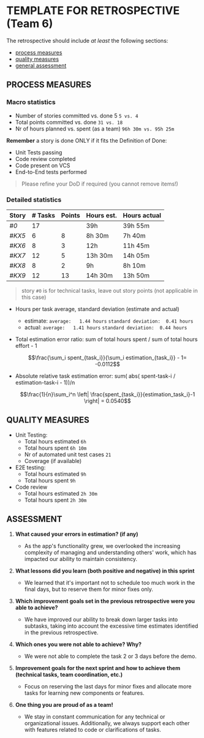 TEMPLATE FOR RETROSPECTIVE (Team 6)
=====================================

The retrospective should include _at least_ the following
sections:

- [process measures](#process-measures)
- [quality measures](#quality-measures)
- [general assessment](#assessment)

## PROCESS MEASURES 

### Macro statistics

- Number of stories committed vs. done 5 `5 vs. 4`
- Total points committed vs. done `31 vs. 18`
- Nr of hours planned vs. spent (as a team) `96h 30m vs. 95h 25m`

**Remember** a story is done ONLY if it fits the Definition of Done:
 
- Unit Tests passing 
- Code review completed 
- Code present on VCS 
- End-to-End tests performed 

> Please refine your DoD if required (you cannot remove items!) 

### Detailed statistics

| Story  | # Tasks | Points | Hours est. | Hours actual |
|--------|---------|--------|------------|--------------|
| _#0_   |     17    |       |      39h    |         39h 55m   |
|  _#KX5_    |     6    |     8   |     8h 30m       |     7h 40m         |
|  _#KX6_    |     8    |    3    |    12h        |        11h 45m      |
|  _#KX7_    |     12    |    5    |      13h 30m      |       14h 05m       |
|  _#KX8_    |      8   |     2   |      9h      |        8h 10m      |
|  _#KX9_    |      12   |    13    |       14h 30m     |     13h 50m         |

> story `#0` is for technical tasks, leave out story points (not applicable in this case)

- Hours per task average, standard deviation (estimate and actual)
  - estimate: `average:   1.44 hours` `standard deviation:  0.41 hours`
  - actual: `average:   1.41 hours` `standard deviation:  0.44 hours`
- Total estimation error ratio: sum of total hours spent / sum of total hours effort - 1

    $$\frac{\sum_i spent_{task_i}}{\sum_i estimation_{task_i}} - 1= -0.0112$$
    
- Absolute relative task estimation error: sum( abs( spent-task-i / estimation-task-i - 1))/n

    $$\frac{1}{n}\sum_i^n \left| \frac{spent_{task_i}}{estimation_task_i}-1 \right| = 0.0540$$
  
## QUALITY MEASURES 

- Unit Testing:
  - Total hours estimated `6h`
  - Total hours spent `6h 10m`
  - Nr of automated unit test cases `21`
  - Coverage (if available) 
- E2E testing:
  - Total hours estimated `9h`
  - Total hours spent `9h`
- Code review 
  - Total hours estimated `2h 30m`
  - Total hours spent `2h 30m`
  

## ASSESSMENT

1. **What caused your errors in estimation? (if any)**
   - As the app's functionality grew, we overlooked the increasing complexity of managing and understanding others' work, which has impacted our ability to maintain consistency.


2. **What lessons did you learn (both positive and negative) in this sprint**
   - We learned that it's important not to schedule too much work in the final days, but to reserve them for minor fixes only.

3. **Which improvement goals set in the previous retrospective were you able to achieve?**
   - We have improved our ability to break down larger tasks into subtasks, taking into account the excessive time estimates identified in the previous retrospective.

4. **Which ones you were not able to achieve? Why?**
   - We were not able to complete the task 2 or 3 days before the demo.

5. **Improvement goals for the next sprint and how to achieve them (technical tasks, team coordination, etc.)**
   - Focus on reserving the last days for minor fixes and allocate more tasks for learning new components or features.

6. **One thing you are proud of as a team!**
   - We stay in constant communication for any technical or organizational issues. Additionally, we always support each other with features related to code or clarifications of tasks.
